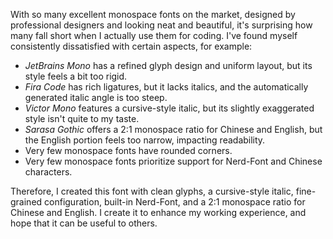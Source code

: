 With so many excellent monospace fonts on the market, designed by professional designers and looking neat and beautiful, it's surprising how many fall short when I actually use them for coding. I've found myself consistently dissatisfied with certain aspects, for example:

- _JetBrains Mono_ has a refined glyph design and uniform layout, but its style feels a bit too rigid.
- _Fira Code_ has rich ligatures, but it lacks italics, and the automatically generated italic angle is too steep.
- _Victor Mono_ features a cursive-style italic, but its slightly exaggerated style isn't quite to my taste.
- _Sarasa Gothic_ offers a 2:1 monospace ratio for Chinese and English, but the English portion feels too narrow, impacting readability.
- Very few monospace fonts have rounded corners.
- Very few monospace fonts prioritize support for Nerd-Font and Chinese characters.

Therefore, I created this font with clean glyphs, a cursive-style italic, fine-grained configuration, built-in Nerd-Font, and a 2:1 monospace ratio for Chinese and English. I create it to enhance my working experience, and hope that it can be useful to others.
